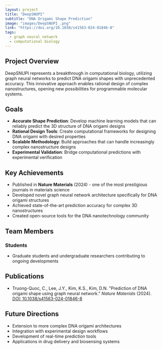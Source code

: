 ```yaml
---
layout: project
title: "DeepSNUPI"
subtitle: "DNA Origami Shape Prediction"
image: "images/DeepSNUPI_.png"
link: "https://doi.org/10.1038/s41563-024-01846-8"
tags:
  - graph neural network
  - computational biology
---
```


## Project Overview

DeepSNUPI represents a breakthrough in computational biology, utilizing graph neural networks to predict DNA origami shapes with unprecedented accuracy. This innovative approach enables rational design of complex nanostructures, opening new possibilities for programmable molecular systems.

## Goals

- **Accurate Shape Prediction**: Develop machine learning models that can reliably predict the 3D structure of DNA origami designs
- **Rational Design Tools**: Create computational frameworks for designing DNA origami with desired properties
- **Scalable Methodology**: Build approaches that can handle increasingly complex nanostructure designs
- **Experimental Validation**: Bridge computational predictions with experimental verification

## Key Achievements

- Published in **Nature Materials** (2024) - one of the most prestigious journals in materials science
- Developed novel graph neural network architecture specifically for DNA origami structures
- Achieved state-of-the-art prediction accuracy for complex 3D nanostructures
- Created open-source tools for the DNA nanotechnology community

## Team Members

<!-- ### Principal Investigator
- **Dr. Chien Truong-Quoc** - Project Lead, Algorithm Development

### Collaborators
- **Dr. Jae Young Lee** - Seoul National University
- **Dr. Kyung Soo Kim** - Seoul National University  
- **Dr. Do-Nyun Kim** - Seoul National University -->

### Students
- Graduate students and undergraduate researchers contributing to ongoing developments

## Publications

- Truong-Quoc, C., Lee, J.Y., Kim, K.S., Kim, D.N. "Prediction of DNA origami shape using graph neural network." *Nature Materials* (2024). [DOI: 10.1038/s41563-024-01846-8](https://doi.org/10.1038/s41563-024-01846-8)

## Future Directions

- Extension to more complex DNA origami architectures
- Integration with experimental design workflows
- Development of real-time prediction tools
- Applications in drug delivery and biosensing systems
